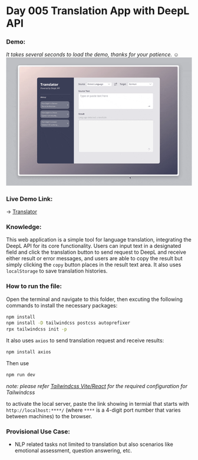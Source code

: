 # Day 005 Translation App with DeepL API

### Demo:
*It takes several seconds to load the demo, thanks for your patience.* :relaxed:
<img src="./gif/005_translation_app.gif" alt="Demo gif">

### Live Demo Link: 
-> [Translator](https://clickvisionstudio.github.io/005_translator/)

### Knowledge:
This web application is a simple tool for language translation, integrating the DeepL API for its core functionality. Users can input text in a designated field and click the translation button to send request to DeepL and receive either result or error messages, and users are able to copy the result but simply clicking the `copy` button places in the result text area. It also uses `localStorage` to save translation histories. 

### How to run the file:
Open the terminal and navigate to this folder, then excuting the following commands to install the necessary packages:
```bash
npm install
npm install -D tailwindcss postcss autoprefixer
rpx tailwindcss init -p
```

It also uses `axios` to send translation request and receive results:
```bash
npm install axios
```

Then use
```bash
npm run dev
```
*note: please refer [Tailwindcss Vite/React](https://tailwindcss.com/docs/guides/vite#react) for the required configuration for Tailwindcss*

to activate the local server, paste the link showing in termial that starts with ``http://localhost:****/`` (where `****` is a 4-digit port number that varies between machines) to the browser.

### Provisional Use Case:
- NLP related tasks not limited to translation but also scenarios like emotional assessment, question answering, etc.
